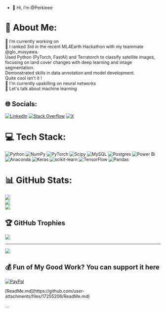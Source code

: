 - 👋 Hi, I’m @Perkieee
# 💫 About Me:
🔭 I’m currently working on<br>👯 I ranked 3rd in the recent ML4Earth Hackathon with my teammate @glo_musyawa. <br>      Used Python (PyTorch, FastAI) and Terratorch to classify satellite images, focusing on land cover changes with deep learning and image segmentation.<br>      Demonstrated skills in data annotation and model development.<br>      Quite cool isn't it !<br>🌱 I'm currently upskilling on neural networks<br>💬 Let's talk about machine learning<br>


## 🌐 Socials:
[![LinkedIn](https://img.shields.io/badge/LinkedIn-%230077B5.svg?logo=linkedin&logoColor=white)](www.linkedin.com/in/kevin-walter-902016228) [![Stack Overflow](https://img.shields.io/badge/-Stackoverflow-FE7A16?logo=stack-overflow&logoColor=white)](https://stackoverflow.com/users/user:27201392) [![X](https://img.shields.io/badge/X-black.svg?logo=X&logoColor=white)](https://x.com/@Kevinforever15) 

# 💻 Tech Stack:
![Python](https://img.shields.io/badge/python-3670A0?style=for-the-badge&logo=python&logoColor=ffdd54) ![NumPy](https://img.shields.io/badge/numpy-%23013243.svg?style=for-the-badge&logo=numpy&logoColor=white) ![PyTorch](https://img.shields.io/badge/PyTorch-%23EE4C2C.svg?style=for-the-badge&logo=PyTorch&logoColor=white) ![Scipy](https://img.shields.io/badge/SciPy-%230C55A5.svg?style=for-the-badge&logo=scipy&logoColor=%white) ![MySQL](https://img.shields.io/badge/mysql-4479A1.svg?style=for-the-badge&logo=mysql&logoColor=white) ![Postgres](https://img.shields.io/badge/postgres-%23316192.svg?style=for-the-badge&logo=postgresql&logoColor=white) ![Power Bi](https://img.shields.io/badge/power_bi-F2C811?style=for-the-badge&logo=powerbi&logoColor=black) ![Anaconda](https://img.shields.io/badge/Anaconda-%2344A833.svg?style=for-the-badge&logo=anaconda&logoColor=white) ![Keras](https://img.shields.io/badge/Keras-%23D00000.svg?style=for-the-badge&logo=Keras&logoColor=white) ![scikit-learn](https://img.shields.io/badge/scikit--learn-%23F7931E.svg?style=for-the-badge&logo=scikit-learn&logoColor=white) ![TensorFlow](https://img.shields.io/badge/TensorFlow-%23FF6F00.svg?style=for-the-badge&logo=TensorFlow&logoColor=white) ![Pandas](https://img.shields.io/badge/pandas-%23150458.svg?style=for-the-badge&logo=pandas&logoColor=white)
# 📊 GitHub Stats:
![](https://github-readme-stats.vercel.app/api?username=Perkieee&theme=dark&hide_border=false&include_all_commits=true&count_private=true)<br/>
![](https://github-readme-streak-stats.herokuapp.com/?user=Perkieee&theme=dark&hide_border=false)<br/>
![](https://github-readme-stats.vercel.app/api/top-langs/?username=Perkieee&theme=dark&hide_border=false&include_all_commits=true&count_private=true&layout=compact)

## 🏆 GitHub Trophies
![](https://github-profile-trophy.vercel.app/?username=Perkieee&theme=radical&no-frame=false&no-bg=true&margin-w=4)


---
[![](https://visitcount.itsvg.in/api?id=Perkieee&icon=0&color=0)](https://visitcount.itsvg.in)

  ## 💰 Fun of My Good Work? You can support it here
  [![PayPal](https://img.shields.io/badge/PayPal-00457C?style=for-the-badge&logo=paypal&logoColor=white)](https://paypal.me/kevinchronicle17@gmail.com) 

  
<!-- Proudly created with GPRM ( https://gprm.itsvg.in ) -->[ReadMe.md](https://github.com/user-attachments/files/17255206/ReadMe.md)
...

<!---
Perkieee/Perkieee is a ✨ special ✨ repository because its `README.md` (this file) appears on your GitHub profile.
You can click the Preview link to take a look at your changes.
--->
